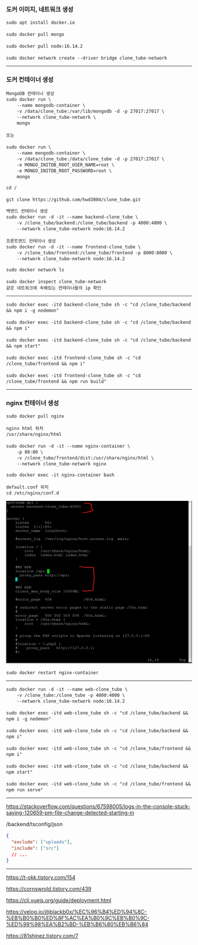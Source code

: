 ### 도커 이미지, 네트워크 생성

```
sudo apt install docker.io

sudo docker pull mongo

sudo docker pull node:16.14.2

sudo docker network create --driver bridge clone_tube-network
```

<hr/>

### 도커 컨테이너 생성

```
MongoDB 컨테이너 생성
sudo docker run \
    --name mongodb-container \
    -v /data/clone_tube:/var/lib/mongodb -d -p 27017:27017 \
    --network clone_tube-network \
    mongo

또는

sudo docker run \
    --name mongodb-container \
    -v /data/clone_tube:/data/clone_tube -d -p 27017:27017 \
    -e MONGO_INITDB_ROOT_USER_NAME=root \
    -e MONGO_INITDB_ROOT_PASSWORD=root \
    mongo
```

```
cd /

git clone https://github.com/hwd3004/clone_tube.git
```

```
백엔드 컨테이너 생성
sudo docker run -d -it --name backend-clone_tube \
    -v /clone_tube/backend:/clone_tube/backend -p 4000:4000 \
    --network clone_tube-network node:16.14.2

프론트엔드 컨테이너 생성
sudo docker run -d -it --name frontend-clone_tube \
    -v /clone_tube/frontend:/clone_tube/frontend -p 8000:8000 \
    --network clone_tube-network node:16.14.2
```

```
sudo docker network ls

sudo docker inspect clone_tube-network
같은 네트워크에 속해있는 컨테이너들의 ip 확인
```

<hr/>

```
sudo docker exec -itd backend-clone_tube sh -c "cd /clone_tube/backend && npm i -g nodemon"

sudo docker exec -itd backend-clone_tube sh -c "cd /clone_tube/backend && npm i"

sudo docker exec -itd backend-clone_tube sh -c "cd /clone_tube/backend && npm start"

sudo docker exec -itd frontend-clone_tube sh -c "cd /clone_tube/frontend && npm i"

sudo docker exec -itd frontend-clone_tube sh -c "cd /clone_tube/frontend && npm run build"
```

<hr/>

### nginx 컨테이너 생성

```
sudo docker pull nginx

nginx html 위치
/usr/share/nginx/html

sudo docker run -d -it --name nginx-container \
    -p 80:80 \
    -v /clone_tube/frontend/dist:/usr/share/nginx/html \
    --network clone_tube-network nginx
```

```
sudo docker exec -it nginx-container bash

default.conf 위치
cd /etc/nginx/conf.d
```

<img src="./capture 2022-04-27 174238.png">

```
sudo docker restart nginx-container
```

<hr/>

```
sudo docker run -d -it --name web-clone_tube \
    -v /clone_tube:/clone_tube -p 4000:4000 \
    --network clone_tube-network node:16.14.2

sudo docker exec -itd web-clone_tube sh -c "cd /clone_tube/backend && npm i -g nodemon"

sudo docker exec -itd web-clone_tube sh -c "cd /clone_tube/backend && npm i"

sudo docker exec -itd web-clone_tube sh -c "cd /clone_tube/frontend && npm i"

sudo docker exec -itd web-clone_tube sh -c "cd /clone_tube/backend && npm start"

sudo docker exec -itd web-clone_tube sh -c "cd /clone_tube/frontend && npm run serve"
```

<hr/>

https://stackoverflow.com/questions/67598005/logs-in-the-console-stuck-saying-120659-pm-file-change-detected-starting-in

/backend/tsconfig/json

```json
{
  "exclude": ["uploads"],
  "include": ["src"]
  // ...
}
```

<hr/>

https://t-okk.tistory.com/154

https://cornswrold.tistory.com/439

https://cli.vuejs.org/guide/deployment.html

https://velog.io/@blackb0x/%EC%96%B4%ED%94%8C-%EB%B0%B0%ED%8F%AC%EA%B0%9C%EB%B0%9C-%ED%99%98%EA%B2%BD-%EB%B6%80%EB%B6%84

https://81shinez.tistory.com/7

